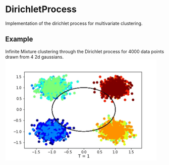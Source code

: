 # DirichletProcess
Implementation of the dirichlet process for multivariate clustering.

## Example
Infinite Mixture clustering through the Dirichlet process for 4000 data points drawn from 4 2d gaussians.
![](/4000.gif)
